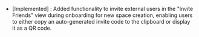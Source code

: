- [Implemented] : Added functionality to invite external users in the "Invite Friends" view during onboarding for new space creation, enabling users to either copy an auto-generated invite code to the clipboard or display it as a QR code.